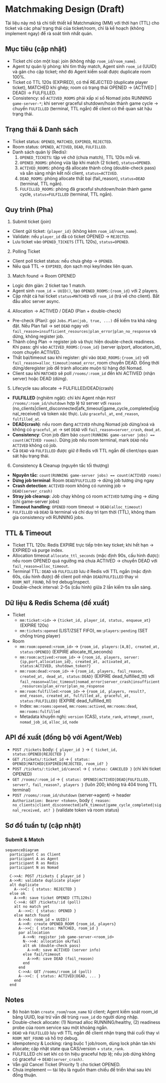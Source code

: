# Matchmaking Design (Draft)

Tài liệu này mô tả chi tiết thiết kế Matchmaking (MM) với thời hạn (TTL) cho ticket và các pha/ trạng thái của ticket/room, chỉ là kế hoạch (không implement ngay) để rà soát tính nhất quán.

## Mục tiêu (cập nhật)
- Ticket chỉ còn một loại: join (không nhập `room_id`/`room_name`).
- Agent tự quản lý phòng: khi tìm thấy match, Agent sinh `room_id` (UUID) và gán cho cặp ticket; nhờ đó Agent kiểm soát được duplicate room 100%.
- Ticket có TTL 120s (EXPIRED), có thể REJECTED (duplicate player ticket), MATCHED khi ghép; room có trạng thái OPENED → (ACTIVED | DEAD) → FULFILLED.
- Consistency: số `ACTIVED_ROOMS` phải xấp xỉ số Nomad jobs RUNNING `game-server-*`; khi server graceful shutdown/hoàn thành game cycle → chuyển `FULFILLED` (terminal, TTL ngắn) để client có thể quan sát hậu trạng thái.

## Trạng thái & Danh sách
- Ticket status: `OPENED`, `MATCHED`, `EXPIRED`, `REJECTED`.
- Room status: `OPENED`, `ACTIVED`, `DEAD`, `FULFILLED`.
- Danh sách quản lý (Redis):
  1. `OPENED_TICKETS`: tập vé chờ (chưa match), TTL 120s mỗi vé.
  2. `OPENED_ROOMS`: phòng vừa lập khi match (2 ticket), `status=OPENED`.
  3. `ACTIVED_ROOMS`: phòng đã allocate thành công (double-check pass) và sẵn sàng nhận kết nối client, `status=ACTIVED`.
  4. `DEAD_ROOMS`: phòng allocate thất bại (fail_reason), `status=DEAD` (terminal, TTL ngắn).
  5. `FULFILLED_ROOMS`: phòng đã graceful shutdown/hoàn thành game cycle, `status=FULFILLED` (terminal, TTL ngắn).

## Quy trình (Pha)
1) Submit ticket (join)
- Client gửi ticket: `{player_id}` (không kèm `room_id`/`room_name`).
- Validate: nếu `player_id` đã có ticket OPENED → `REJECTED`.
- Lưu ticket vào `OPENED_TICKETS` (TTL 120s), `status=OPENED`.

2) Polling Ticket
- Client poll ticket status: nếu chưa ghép → `OPENED`.
- Nếu quá TTL → `EXPIRED`, dọn sạch mọi key/index liên quan.

3) Match found → Room OPENED
- Logic đơn giản: 2 ticket tạo 1 match.
- Agent sinh `room_id = UUID()`, tạo `OPENED_ROOMS:{room_id}` với 2 players.
- Cập nhật cả hai ticket `status=MATCHED` với `room_id` (trả về cho client). Bắt đầu alloc server async.

4) Allocation → ACTIVED / DEAD (Plan + double-check)
- Pre-check (Plan): gọi `Jobs.Plan(job, true, ...)` để kiểm tra khả năng đặt. Nếu Plan fail → set `DEAD` ngay với `fail_reason=insufficient_resources|plan_error|plan_no_response` và dừng, không register job.
- Thành công Plan → register job và thực hiện double-check readiness. Khi pass: ghi vào `ACTIVED_ROOMS:{room_id}` (server ip/port, allocation_id), room chuyển ACTIVED.
- Thất bại/timeout sau khi register: ghi vào `DEAD_ROOMS:{room_id}` với `fail_reason=alloc_timeout|nomad_error`, room chuyển DEAD. Đồng thời dừng/deregister job để tránh allocate muộn từ hàng đợi Nomad.
- Client sau khi `MATCHED` sẽ poll `/rooms/:room_id` đến khi ACTIVED (nhận server) hoặc DEAD (dừng).

5) Lifecycle sau allocate → FULFILLED/DEAD(crash)
- **FULFILLED** (nghiêm ngặt): chỉ khi Agent nhận `POST /rooms/:room_id/shutdown` hợp lệ từ server với `reason` (no_clients|client_disconnected|afk_timeout|game_cycle_completed|signal_received) và token xác thực. Lưu `graceful_at`, `end_reason`, `fulfilled_at`.
- **DEAD(crash)**: nếu room đang `ACTIVED` nhưng Nomad job dừng/xoá và không có `graceful_at` → set `DEAD` với `fail_reason=server_crash`, `dead_at`.
- **Consistency**: Cron job đảm bảo `count(RUNNING game-server jobs) == count(ACTIVED rooms)`. Dừng job nếu room terminal, mark `DEAD` nếu `ACTIVED` không có job.
- Cả `DEAD` và `FULFILLED` được giữ ở Redis với TTL ngắn để client/ops quan sát hậu trạng thái.

6) Consistency & Cleanup (nguyên tắc tối thượng)
- **Nguyên tắc**: `count(RUNNING game-server jobs) == count(ACTIVED rooms)`
- **Dừng job terminal**: Room `DEAD`/`FULFILLED` → dừng job tương ứng ngay
- **Crash detection**: `ACTIVED` room không có running job → `DEAD(server_crash)`
- **Stray job cleanup**: Job chạy không có room `ACTIVED` tương ứng → dừng (chỉ game-server jobs)
- **Timeout handling**: `OPENED` room timeout → `DEAD(alloc_timeout)`
- `FULFILLED` và `DEAD` là terminal và chỉ duy trì tạm thời (TTL), không tham gia consistency với RUNNING jobs.

## TTL & Timeout
- Ticket TTL 120s: Redis EXPIRE trực tiếp trên key ticket; khi hết hạn → EXPIRED và purge index.
- Allocation timeout `allocate_ttl_seconds` (mặc định 90s, cấu hình được): nếu room OPENED quá ngưỡng mà chưa ACTIVED → chuyển DEAD với `fail_reason=alloc_timeout`.
- Terminal TTL: `DEAD` và `FULFILLED` lưu ở Redis với TTL ngắn (mặc định 60s, cấu hình được) để client poll nhận `DEAD`/`FULFILLED` thay vì `ROOM_NOT_FOUND`, hỗ trợ debug/inspect.
- Double-check interval: 2–5s (cấu hình) giữa 2 lần kiểm tra sẵn sàng.

## Dữ liệu & Redis Schema (đề xuất)
- Ticket
  - `mm:ticket:<id>` → `{ticket_id, player_id, status, enqueue_at}` (EXPIRE 120s)
  - `mm:tickets:opened` (LIST/ZSET FIFO), `mm:players:pending` (SET chống trùng player)
- Room
  - `mm:room:opened:<room_id>` → `{room_id, players:[A,B], created_at, status:OPENED}` (EXPIRE allocate_ttl_seconds)
  - `mm:room:actived:<room_id>` → `{room_id, players, server:{ip,port,allocation_id}, created_at, activated_at, status:ACTIVED, shutdown_token?}`
  - `mm:room:dead:<room_id>` → `{room_id, players, fail_reason, created_at, dead_at, status:DEAD}` (EXPIRE dead_fulfilled_ttl) với `fail_reason=alloc_timeout|nomad_error|server_crash|insufficient_resources|plan_error|plan_no_response`
  - `mm:room:fulfilled:<room_id>` → `{room_id, players, result?, end_reason, created_at, fulfilled_at, graceful_at, status:FULFILLED}` (EXPIRE dead_fulfilled_ttl)
  - Index: `mm:rooms:opened`, `mm:rooms:actived`, `mm:rooms:dead`, `mm:rooms:fulfilled`
  - Metadata khuyến nghị: `version` (CAS), `state_rank`, `attempt_count`, `nomad_job_id`, `alloc_id`, `node`

## API đề xuất (đồng bộ với Agent/Web)
- `POST /tickets` body: `{ player_id }` → `{ ticket_id, status:OPENED|REJECTED }`
- `GET /tickets/:ticket_id` → `{ status: OPENED|MATCHED|EXPIRED|REJECTED, room_id? }`
- `POST /tickets/:ticket_id/cancel` → `{ status: CANCELED }` (chỉ khi ticket OPENED)
- `GET /rooms/:room_id` → `{ status: OPENED|ACTIVED|DEAD|FULFILLED, server?, fail_reason?, players }` (luôn 200; không trả 404 trong TTL terminal)
 - `POST /rooms/:room_id/shutdown` (server→agent) → header `Authorization: Bearer <token>`, body `{ reason: no_clients|client_disconnected|afk_timeout|game_cycle_completed|signal_received, at? }` (validate token và room status)

## Sơ đồ tuần tự (cập nhật)
### Submit & Match
```mermaid
sequenceDiagram
  participant C as Client
  participant A as Agent
  participant R as Redis
  participant N as Nomad

  C->>A: POST /tickets { player_id }
  A->>R: validate duplicate player
  alt duplicate
    A-->>C: { status: REJECTED }
  else ok
    A->>R: save ticket OPENED (TTL120s)
    C->>A: GET /tickets/:id (poll)
    alt no match yet
      A-->>C: { status: OPENED }
    else match found
      A->>A: room_id = UUID()
      A->>R: create OPENED_ROOM {room_id, players}
      A-->>C: { status: MATCHED, room_id }
      par allocation
        A->>N: register job game-server-<room_id>
        N-->>A: allocation ok/fail
        alt ok (double-check pass)
          A->>R: save ACTIVED (server info)
        else fail/timeout
          A->>R: save DEAD (fail_reason)
        end
      end
      C->>A: GET /rooms/:room_id (poll)
      A-->>C: { status: ACTIVED|DEAD, ... }
    end
  end
```

## Notes
- Bỏ hoàn toàn `create_room`/`room_name` từ client; Agent kiểm soát room_id bằng UUID, loại trừ vấn đề trùng `room_id` do người dùng nhập.
- Double-check allocate: (1) Nomad alloc RUNNING/healthy, (2) readiness probe của room service sau một khoảng ngắn.
- `DEAD` và `FULFILLED` lưu với TTL ngắn để client nhận trạng thái cuối thay vì `ROOM_NOT_FOUND` và hỗ trợ debug.
- Idempotency & Locking: ràng buộc 1 job/room, dùng lock phân tán khi allocate; cập nhật state qua CAS/version + `state_rank`.
- FULFILLED chỉ set khi có tín hiệu graceful hợp lệ; nếu job dừng không có graceful → `DEAD(server_crash)`.
- Vẫn giữ Cancel Ticket (Priority 1) cho ticket OPENED.
- Chưa implement — tài liệu là nguồn tham chiếu để triển khai sau khi đồng thuận.
